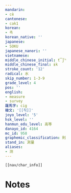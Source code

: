 ```yaml
---
mandarin:
- cè
cantonese:
- cak1
korean:
- 측
korean_native: ''
japanese:
- SOKU
japanese_nanori: ''
vietnamese:
middle_chinese_initial: t͡ʃʰ
middle_chinese_final: ɨk
stroke_count: '12'
radical: 水
skip_number: 1-3-9
grade_level: 4
pos: ''
english:
- measure
- survey
羅馬字: cig
韓文: '[[칙]]'
joyo_level: '5'
hsk_level: ''
hanmun_edu_level: 高等
danayo_id: 4164
mc_id: 958
graphemic_classification: 則
stand_in: 測量
aliases:
- 测
---
```

```meta-bind-embed
[[nav/char_info]]
```

# Notes

